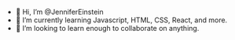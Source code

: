 - 👋 Hi, I’m @JenniferEinstein
- 🌱 I’m currently learning Javascript, HTML, CSS, React, and more.
- 💞️ I’m looking to learn enough to collaborate on anything.

<!---
JenniferEinstein/JenniferEinstein is a ✨ special ✨ repository because its `README.md` (this file) appears on your GitHub profile.
You can click the Preview link to take a look at your changes.

- 🧿 I’m interested in ... various things. 
--->
